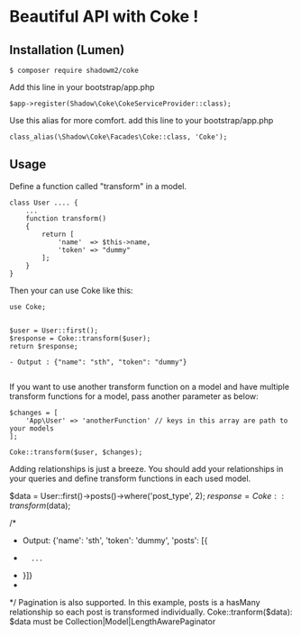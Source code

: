 # Beautiful API with Coke !

## Installation (Lumen)

```
$ composer require shadowm2/coke
```

Add this line in your bootstrap/app.php

```
$app->register(Shadow\Coke\CokeServiceProvider::class);
```

Use this alias for more comfort. add this line to your bootstrap/app.php  


```
class_alias(\Shadow\Coke\Facades\Coke::class, 'Coke');
```


## Usage
Define a function called "transform" in a model.
```
class User .... {
	...
	function transform() 
	{
		return [
			'name'	=> $this->name,
			'token'	=> "dummy"
		];
	}
}
```
Then your can use Coke like this:
```
use Coke;


$user = User::first();
$response = Coke::transform($user);
return $response;

- Output : {"name": "sth", "token": "dummy"}


```
If you want to use another transform function on a model and have multiple transform functions for a model, pass another parameter as below:

```
$changes = [
	'App\User' => 'anotherFunction' // keys in this array are path to your models
];

Coke::transform($user, $changes);
```



Adding relationships is just a breeze. You should add your relationships in your queries and define transform functions in each used model.

$data = User::first()->posts()->where('post_type', 2);
$response = Coke::transform($data);

/*
* Output: {'name': 'sth', 'token': 'dummy', 'posts': [{
*		...	
*	}]}
*
*/
Pagination is also supported.
In this example, posts is a hasMany relationship so each post is transformed individually.
Coke::tranform($data): $data must be Collection|Model|LengthAwarePaginator
